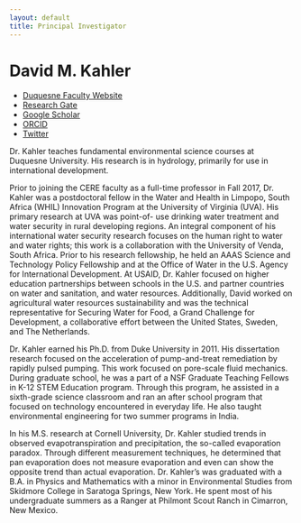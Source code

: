 ```yaml
---
layout: default
title: Principal Investigator
---
```

# David M. Kahler  

- [Duquesne Faculty Website](https://duq.edu/academics/faculty/david-m-kahler)
- [Research Gate](https://www.researchgate.net/profile/David-M-Kahler)
- [Google Scholar](https://scholar.google.com/citations?user=cbFRZZ0AAAAJ&hl=en)
- [ORCID](https://orcid.org/0000-0002-8941-6402)
- [Twitter](https://twitter.com/DavidMKahler)

Dr. Kahler teaches fundamental environmental science courses at Duquesne University.  His research is in hydrology, primarily for use in international development.

Prior to joining the CERE faculty as a full-time professor in Fall 2017, Dr. Kahler was a postdoctoral fellow in the Water and Health in Limpopo, South Africa (WHIL) Innovation Program at the University of Virginia (UVA). His primary research at UVA was point-of- use drinking water treatment and water security in rural developing regions. An integral component of his international water security research focuses on the human right to water and water rights; this work is a collaboration with the University of Venda, South Africa. Prior to his research fellowship, he held an AAAS Science and Technology Policy Fellowship and at the Office of Water in the U.S. Agency for International Development. At USAID, Dr. Kahler focused on higher education partnerships between schools in the U.S. and partner countries on water and sanitation, and water resources. Additionally, David worked on agricultural water resources sustainability and was the technical representative for Securing Water for Food, a Grand Challenge for Development, a collaborative effort between the United States, Sweden, and The Netherlands.

Dr. Kahler earned his Ph.D. from Duke University in 2011. His dissertation research focused on the acceleration of pump-and-treat remediation by rapidly pulsed pumping. This work focused on pore-scale fluid mechanics. During graduate school, he was a part of a NSF Graduate Teaching Fellows in K-12 STEM Education program. Through this program, he assisted in a sixth-grade science classroom and ran an after school program that focused on technology encountered in everyday life. He also taught environmental engineering for two summer programs in India.

In his M.S. research at Cornell University, Dr. Kahler studied trends in observed evapotranspiration and precipitation, the so-called evaporation paradox. Through different measurement techniques, he determined that pan evaporation does not measure evaporation and even can show the opposite trend than actual evaporation. Dr. Kahler’s was graduated with a B.A. in Physics and Mathematics with a minor in Environmental Studies from Skidmore College in Saratoga Springs, New York. He spent most of his undergraduate summers as a Ranger at Philmont Scout Ranch in Cimarron, New Mexico.
